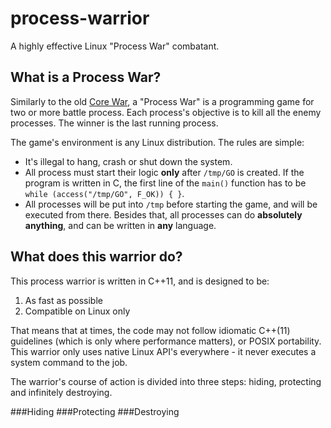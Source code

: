 process-warrior
===============

A highly effective Linux "Process War" combatant.

What is a Process War?
----------------------
Similarly to the old [Core War](http://en.wikipedia.org/wiki/Core_War), a "Process War" is a programming game for two or more battle process. Each process's objective is to kill all the enemy processes. The winner is the last running process.

The game's environment is any Linux distribution. The rules are simple:
* It's illegal to hang, crash or shut down the system.
* All process must start their logic **only** after `/tmp/GO` is created. If the program is written in C, the first line of the `main()` function has to be `while (access("/tmp/GO", F_OK)) { }`.
* All processes will be put into `/tmp` before starting the game, and will be executed from there.
Besides that, all processes can do **absolutely anything**, and can be written in **any** language.

What does this warrior do?
--------------------------
This process warrior is written in C++11, and is designed to be:

1. As fast as possible
2. Compatible on Linux only

That means that at times, the code may not follow idiomatic C++(11) guidelines (which is only where performance matters), or POSIX portability. This warrior only uses native Linux API's everywhere - it never executes a system command to the job.

The warrior's course of action is divided into three steps: hiding, protecting and infinitely destroying.

###Hiding
###Protecting
###Destroying
